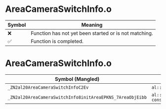 # AreaCameraSwitchInfo.o
| Symbol | Meaning 
| ------------- | ------------- 
| :x: | Function has not yet been started or is not matching. 
| :white_check_mark: | Function is completed. 


# AreaCameraSwitchInfo.o
| Symbol (Mangled) | Symbol (Demangled) | Decompiled? |
| ------------- |  ------------- | ------------- |
| `_ZN2al20AreaCameraSwitchInfoC2Ev` | `al::AreaCameraSwitchInfo::AreaCameraSwitchInfo(void)` | :x: |
| `_ZN2al20AreaCameraSwitchInfo8initAreaEPKNS_7AreaObjEibb` | `al::AreaCameraSwitchInfo::initArea(al::AreaObj const*,int,bool,bool)` | :x: |

